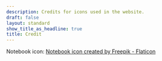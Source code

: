 ```yaml
---
description: Credits for icons used in the website.
draft: false
layout: standard
show_title_as_headline: true
title: Credit
---
```


Notebook icon: <a href="https://www.flaticon.com/free-icons/notebook" title="notebook icons">Notebook icon created by Freepik - Flaticon</a>

